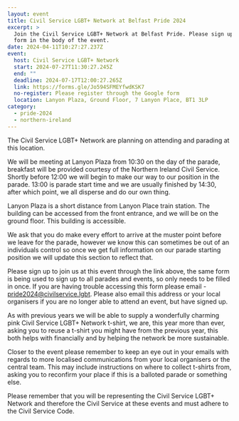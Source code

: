 ```yaml
---
layout: event
title: Civil Service LGBT+ Network at Belfast Pride 2024
excerpt: >
  Join the Civil Service LGBT+ Network at Belfast Pride. Please sign up with the
  form in the body of the event.
date: 2024-04-11T10:27:27.237Z
event:
  host: Civil Service LGBT+ Network
  start: 2024-07-27T11:30:27.245Z
  end: ""
  deadline: 2024-07-17T12:00:27.265Z
  link: https://forms.gle/Jo594SFMEYfwdKSK7
  no-register: Please register through the Google form
  location: Lanyon Plaza, Ground Floor, 7 Lanyon Place, BT1 3LP
category:
  - pride-2024
  - northern-ireland
---
```

The Civil Service LGBT+ Network are planning on attending and parading at this location.

We will be meeting at Lanyon Plaza from 10:30 on the day of the parade, breakfast will be provided courtesy of the Northern Ireland Civil Service. Shortly before 12:00 we will begin to make our way to our position in the parade. 13:00 is parade start time and we are usually finished by 14:30, after which point, we all disperse and do our own thing.

Lanyon Plaza is a short distance from Lanyon Place train station. The building can be accessed from the front entrance, and we will be on the ground floor. This building is accessible.

We ask that you do make every effort to arrive at the muster point before we leave for the parade, however we know this can sometimes be out of an individuals control so once we get full information on our parade starting position we will update this section to reflect that.

Please sign up to join us at this event through the link above, the same form is being used to sign up to all parades and events, so only needs to be filled in once. If you are having trouble accessing this form please email - [pride2024@civilservice.lgbt](mailto:pride2024@civilservice.lgbt). Please also email this address or your local organisers if you are no longer able to attend an event, but have signed up.

As with previous years we will be able to supply a wonderfully charming pink Civil Service LGBT+ Network t-shirt, we are, this year more than ever, asking you to reuse a t-shirt you might have from the previous year, this both helps with financially and by helping the network be more sustainable. 

Closer to the event please remember to keep an eye out in your emails with regards to more localised communications from your local organisers or the central team. This may include instructions on where to collect t-shirts from, asking you to reconfirm your place if this is a balloted parade or something else.

Please remember that you will be representing the Civil Service LGBT+ Network and therefore the Civil Service at these events and must adhere to the Civil Service Code.